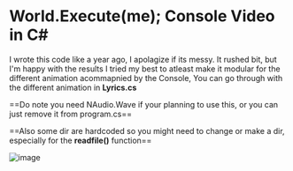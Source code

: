 # World.Execute(me); Console Video in C#



I wrote this code like a year ago, I apolagize if its messy. It rushed bit, but I'm happy with the results
I tried my best to atleast make it modular for the different animation acommapnied by the Console, You can go through with
the different animation in **Lyrics.cs**

==Do note you need NAudio.Wave if your planning to use this, or you can just remove it from program.cs==

==Also some dir are hardcoded so you might need to change or make a dir, especially for the **readfile()** function==

![image](https://github.com/user-attachments/assets/2ceb5aba-d19a-4d55-882b-bf86d7ae071e)
